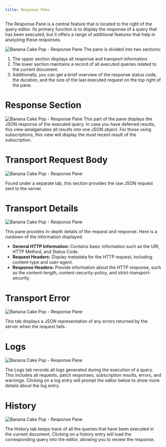 ```yaml
---
title: Response Pane
---
```


The Response Pane is a central feature that is located to the right of the query editor. Its primary function is to display the response of a query that has been executed, but it offers a range of additional features that help in analyzing these responses.

![Banana Cake Pop - Response Pane](./images/response-0.png)
The pane is divided into two sections:

1. The upper section displays all response and transport information.
2. The lower section maintains a record of all executed queries related to the current document.
3. Additionally, you can get a brief overview of the response status code, the duration, and the size of the last executed request on the top right of the pane.

# Response Section

![Banana Cake Pop - Response Pane](./images/response-1.png)
This part of the pane  displays the JSON response of the executed query. In case you have deferred results, this view amalgamates all results into one JSON object. For those using subscriptions, this view will display the most recent result of the subscription.

# Transport Request Body

![Banana Cake Pop - Response Pane](./images/response-2.png)

Found under a separate tab, this section provides the raw JSON request sent to the server.

# Transport Details

![Banana Cake Pop - Response Pane](./images/response-3.png)

This pane  provides in-depth details of the request and response. Here is a rundown of the information displayed:

* **General HTTP Information:** Contains basic information such as the URI, HTTP Method, and Status Code.
* **Request Headers:** Display metadata for the HTTP request, including content-type and user-agent.
* **Response Headers:** Provide information about the HTTP response, such as the content-length, content-security-policy, and strict-transport-security.

# Transport Error

![Banana Cake Pop - Response Pane](./images/response-4.png)

This tab  displays a JSON representation of any errors returned by the server when the request fails.

# Logs

![Banana Cake Pop - Response Pane](./images/response-5.png)

The Logs tab  records all logs generated during the execution of a query. This includes all requests, patch responses, subscription results, errors, and warnings. Clicking on a log entry will prompt the editor below to show more details about the log entry.

# History

![Banana Cake Pop - Response Pane](./images/response-6.png)

The History tab  keeps track of all the queries that have been executed in the current document. Clicking on a history entry will load the corresponding query into the editor, allowing you to review the response.
